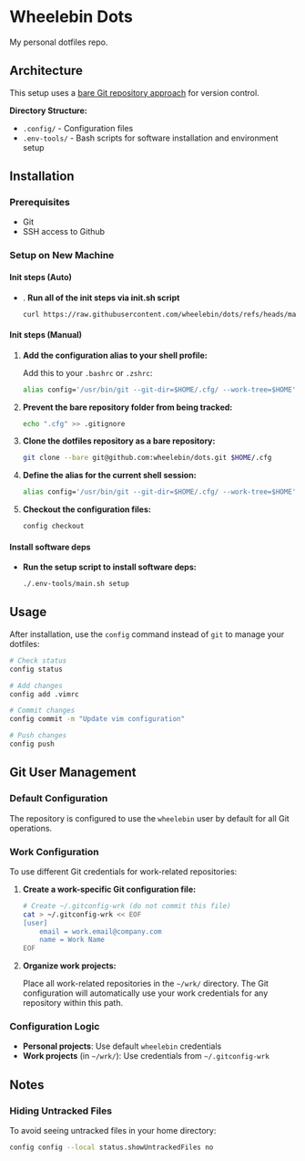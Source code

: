 # Wheelebin Dots

My personal dotfiles repo.

## Architecture

This setup uses a [bare Git repository approach](https://www.atlassian.com/git/tutorials/dotfiles) for version control.

**Directory Structure:**
- `.config/` - Configuration files
- `.env-tools/` - Bash scripts for software installation and environment setup

## Installation

### Prerequisites
- Git
- SSH access to Github

### Setup on New Machine

#### Init steps (Auto)
- . **Run all of the init steps via init.sh script**
   ```bash
   curl https://raw.githubusercontent.com/wheelebin/dots/refs/heads/master/.env-tools/init.sh | /bin/bash
   ```

#### Init steps (Manual)
1. **Add the configuration alias to your shell profile:**
   
   Add this to your `.bashrc` or `.zshrc`:
   ```bash
   alias config='/usr/bin/git --git-dir=$HOME/.cfg/ --work-tree=$HOME'
   ```

2. **Prevent the bare repository folder from being tracked:**
   ```bash
   echo ".cfg" >> .gitignore
   ```

3. **Clone the dotfiles repository as a bare repository:**
   ```bash
   git clone --bare git@github.com:wheelebin/dots.git $HOME/.cfg
   ```

4. **Define the alias for the current shell session:**
   ```bash
   alias config='/usr/bin/git --git-dir=$HOME/.cfg/ --work-tree=$HOME'
   ```

5. **Checkout the configuration files:**
   ```bash
   config checkout
   ```

#### Install software deps

- **Run the setup script to install software deps:**
   ```bash
   ./.env-tools/main.sh setup
   ```

## Usage

After installation, use the `config` command instead of `git` to manage your dotfiles:

```bash
# Check status
config status

# Add changes
config add .vimrc

# Commit changes
config commit -m "Update vim configuration"

# Push changes
config push
```

## Git User Management

### Default Configuration
The repository is configured to use the `wheelebin` user by default for all Git operations.

### Work Configuration
To use different Git credentials for work-related repositories:

1. **Create a work-specific Git configuration file:**
   ```bash
   # Create ~/.gitconfig-wrk (do not commit this file)
   cat > ~/.gitconfig-wrk << EOF
   [user]
       email = work.email@company.com
       name = Work Name
   EOF
   ```

2. **Organize work projects:**
   
   Place all work-related repositories in the `~/wrk/` directory. The Git configuration will automatically use your work credentials for any repository within this path.

### Configuration Logic
- **Personal projects**: Use default `wheelebin` credentials
- **Work projects** (in `~/wrk/`): Use credentials from `~/.gitconfig-wrk`

## Notes

### Hiding Untracked Files
To avoid seeing untracked files in your home directory:
```bash
config config --local status.showUntrackedFiles no
```
